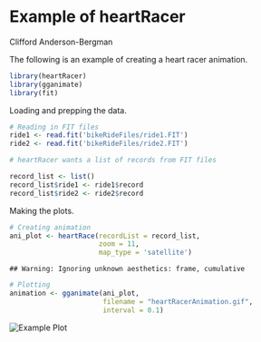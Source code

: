 # Example of heartRacer
Clifford Anderson-Bergman  

The following is an example of creating a heart racer animation. 


```r
library(heartRacer)
library(gganimate)
library(fit)
```

Loading and prepping the data.


```r
# Reading in FIT files 
ride1 <- read.fit('bikeRideFiles/ride1.FIT')
ride2 <- read.fit('bikeRideFiles/ride2.FIT')

# heartRacer wants a list of records from FIT files

record_list <- list()
record_list$ride1 <- ride1$record
record_list$ride2 <- ride2$record
```

Making the plots. 


```r
# Creating animation
ani_plot <- heartRace(recordList = record_list,
                      zoom = 11, 
                      map_type = 'satellite')
```

```
## Warning: Ignoring unknown aesthetics: frame, cumulative
```

```r
# Plotting
animation <- gganimate(ani_plot, 
                       filename = "heartRacerAnimation.gif",
                       interval = 0.1)
```

![Example Plot](heartRacerAnimation.gif)
